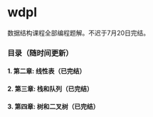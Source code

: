 # wdpl

数据结构课程全部编程题解。不迟于7月20日完结。

### 目录（随时间更新）

#### 1. 第二章: 线性表（已完结）
#### 2. 第三章: 栈和队列（已完结）
#### 3. 第四章: 树和二叉树（已完结）



